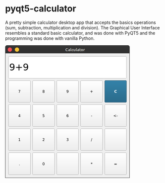 # pyqt5-calculator

A pretty simple calculator desktop app that accepts the basics operations (sum, subtraction, multiplication and division). The Graphical User Interface resembles a standard basic calculator, and was done with PyQT5 and the programming was done with vanilla Python.

<img src="calculator.png">
